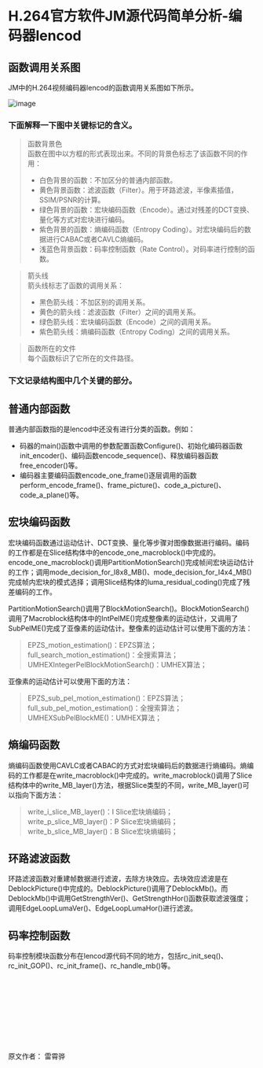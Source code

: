# H.264官方软件JM源代码简单分析-编码器lencod

## 函数调用关系图

JM中的H.264视频编码器lencod的函数调用关系图如下所示。

![image](https://user-images.githubusercontent.com/87458342/127278908-b0cc2f83-78c5-4718-a849-05415c6e19a8.png)

### 下面解释一下图中关键标记的含义。

>函数背景色<br/>
>函数在图中以方框的形式表现出来。不同的背景色标志了该函数不同的作用：<br/>
>* 白色背景的函数：不加区分的普通内部函数。
>* 黄色背景函数：滤波函数（Filter）。用于环路滤波，半像素插值，SSIM/PSNR的计算。
>* 绿色背景的函数：宏块编码函数（Encode）。通过对残差的DCT变换、量化等方式对宏块进行编码。
>* 紫色背景的函数：熵编码函数（Entropy Coding）。对宏块编码后的数据进行CABAC或者CAVLC熵编码。
>* 浅蓝色背景函数：码率控制函数（Rate Control）。对码率进行控制的函数。

>箭头线<br/>
>箭头线标志了函数的调用关系：<br/>
>* 黑色箭头线：不加区别的调用关系。
>* 黄色的箭头线：滤波函数（Filter）之间的调用关系。
>* 绿色箭头线：宏块编码函数（Encode）之间的调用关系。
>* 紫色箭头线：熵编码函数（Entropy Coding）之间的调用关系。
 
>函数所在的文件<br/>
>每个函数标识了它所在的文件路径。

### 下文记录结构图中几个关键的部分。

## 普通内部函数

普通内部函数指的是lencod中还没有进行分类的函数。例如：<br/>
* 码器的main()函数中调用的参数配置函数Configure()、初始化编码器函数init_encoder()、编码函数encode_sequence()、释放编码器函数free_encoder()等。
* 编码器主要编码函数encode_one_frame()逐层调用的函数perform_encode_frame()、frame_picture()、code_a_picture()、code_a_plane()等。

## 宏块编码函数
宏块编码函数通过运动估计、DCT变换、量化等步骤对图像数据进行编码。编码的工作都是在Slice结构体中的encode_one_macroblock()中完成的。encode_one_macroblock()调用PartitionMotionSearch()完成帧间宏块运动估计的工作；调用mode_decision_for_I8x8_MB()、mode_decision_for_I4x4_MB()完成帧内宏块的模式选择；调用Slice结构体的luma_residual_coding()完成了残差编码的工作。

PartitionMotionSearch()调用了BlockMotionSearch()。BlockMotionSearch()调用了Macroblock结构体中的IntPelME()完成整像素的运动估计，又调用了SubPelME()完成了亚像素的运动估计。整像素的运动估计可以使用下面的方法：

>EPZS_motion_estimation()：EPZS算法；<br/>
>full_search_motion_estimation()：全搜索算法；<br/>
>UMHEXIntegerPelBlockMotionSearch()：UMHEX算法；

亚像素的运动估计可以使用下面的方法：
>EPZS_sub_pel_motion_estimation()：EPZS算法；<br/>
>full_sub_pel_motion_estimation()：全搜索算法；<br/>
>UMHEXSubPelBlockME()：UMHEX算法；

## 熵编码函数

熵编码函数使用CAVLC或者CABAC的方式对宏块编码后的数据进行熵编码。熵编码的工作都是在write_macroblock()中完成的。write_macroblock()调用了Slice结构体中的write_MB_layer()方法，根据Slice类型的不同，write_MB_layer()可以指向下面方法：
>write_i_slice_MB_layer()：I Slice宏块熵编码；<br/>
>write_p_slice_MB_layer()：P Slice宏块熵编码；<br/>
>write_b_slice_MB_layer()：B Slice宏块熵编码；

## 环路滤波函数

环路滤波函数对重建帧数据进行滤波，去除方块效应。去块效应滤波是在DeblockPicture()中完成的。DeblockPicture()调用了DeblockMb()。而DeblockMb()中调用GetStrengthVer()、GetStrengthHor()函数获取滤波强度；调用EdgeLoopLumaVer()、EdgeLoopLumaHor()进行滤波。

## 码率控制函数

码率控制模块函数分布在lencod源代码不同的地方，包括rc_init_seq()、rc_init_GOP()、rc_init_frame()、rc_handle_mb()等。

<br/>
<br/>
<br/>
<br/>
<br/>
<br/>
<br/>
<br/>

原文作者： 雷霄骅
